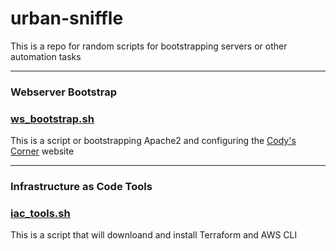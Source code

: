 # urban-sniffle
This is a repo for random scripts for bootstrapping servers or other automation tasks

---
### Webserver Bootstrap

### [ws_bootstrap.sh](https://raw.githubusercontent.com/james-cole2015/urban-sniffle/main/ws_bootstrap.sh)
This is a script or bootstrapping Apache2 and configuring the [Cody's Corner](https://github.com/james-cole2015/wrecked-machine "Cody's Corner") website

---

### Infrastructure as Code Tools

### [iac_tools.sh](https://raw.githubusercontent.com/james-cole2015/urban-sniffle/main/iac_tools.sh) 
This is a script that will downloand and install Terraform and AWS CLI
